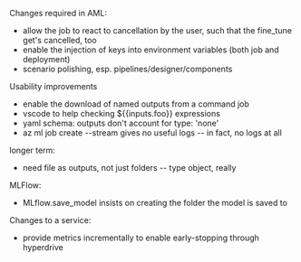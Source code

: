 Changes required in AML:
- allow the job to react to cancellation by the user, such that the fine_tune get's cancelled, too
- enable the injection of keys into environment variables (both job and deployment)
- scenario polishing, esp. pipelines/designer/components

Usability improvements
- enable the download of named outputs from a command job
- vscode to help checking ${{inputs.foo}} expressions
- yaml schema: outputs don't account for type: 'none'
- az ml job create --stream gives no useful logs -- in fact, no logs at all

longer term:
- need file as outputs, not just folders -- type object, really

MLFlow:
- MLflow.save_model insists on creating the folder the model is saved to

Changes to a service:
- provide metrics incrementally to enable early-stopping through hyperdrive